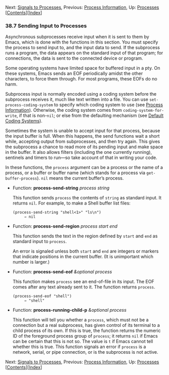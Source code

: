 <!-- This is the GNU Emacs Lisp Reference Manual
corresponding to Emacs version 27.2.

Copyright (C) 1990-1996, 1998-2021 Free Software Foundation,
Inc.

Permission is granted to copy, distribute and/or modify this document
under the terms of the GNU Free Documentation License, Version 1.3 or
any later version published by the Free Software Foundation; with the
Invariant Sections being "GNU General Public License," with the
Front-Cover Texts being "A GNU Manual," and with the Back-Cover
Texts as in (a) below.  A copy of the license is included in the
section entitled "GNU Free Documentation License."

(a) The FSF's Back-Cover Text is: "You have the freedom to copy and
modify this GNU manual.  Buying copies from the FSF supports it in
developing GNU and promoting software freedom." -->

<!-- Created by GNU Texinfo 6.7, http://www.gnu.org/software/texinfo/ -->

Next: [Signals to Processes](Signals-to-Processes.html), Previous: [Process Information](Process-Information.html), Up: [Processes](Processes.html)   \[[Contents](index.html#SEC_Contents "Table of contents")]\[[Index](Index.html "Index")]

### 38.7 Sending Input to Processes

Asynchronous subprocesses receive input when it is sent to them by Emacs, which is done with the functions in this section. You must specify the process to send input to, and the input data to send. If the subprocess runs a program, the data appears on the standard input of that program; for connections, the data is sent to the connected device or program.

Some operating systems have limited space for buffered input in a pty. On these systems, Emacs sends an EOF periodically amidst the other characters, to force them through. For most programs, these EOFs do no harm.

Subprocess input is normally encoded using a coding system before the subprocess receives it, much like text written into a file. You can use `set-process-coding-system` to specify which coding system to use (see [Process Information](Process-Information.html)). Otherwise, the coding system comes from `coding-system-for-write`, if that is non-`nil`; or else from the defaulting mechanism (see [Default Coding Systems](Default-Coding-Systems.html)).

Sometimes the system is unable to accept input for that process, because the input buffer is full. When this happens, the send functions wait a short while, accepting output from subprocesses, and then try again. This gives the subprocess a chance to read more of its pending input and make space in the buffer. It also allows filters (including the one currently running), sentinels and timers to run—so take account of that in writing your code.

In these functions, the `process` argument can be a process or the name of a process, or a buffer or buffer name (which stands for a process via `get-buffer-process`). `nil` means the current buffer’s process.

*   Function: **process-send-string** *process string*

    This function sends `process` the contents of `string` as standard input. It returns `nil`. For example, to make a Shell buffer list files:

        (process-send-string "shell<1>" "ls\n")
             ⇒ nil

<!---->

*   Function: **process-send-region** *process start end*

    This function sends the text in the region defined by `start` and `end` as standard input to `process`.

    An error is signaled unless both `start` and `end` are integers or markers that indicate positions in the current buffer. (It is unimportant which number is larger.)

<!---->

*   Function: **process-send-eof** *\&optional process*

    This function makes `process` see an end-of-file in its input. The EOF comes after any text already sent to it. The function returns `process`.

        (process-send-eof "shell")
             ⇒ "shell"

<!---->

*   Function: **process-running-child-p** *\&optional process*

    This function will tell you whether a `process`, which must not be a connection but a real subprocess, has given control of its terminal to a child process of its own. If this is true, the function returns the numeric ID of the foreground process group of `process`; it returns `nil` if Emacs can be certain that this is not so. The value is `t` if Emacs cannot tell whether this is true. This function signals an error if `process` is a network, serial, or pipe connection, or is the subprocess is not active.

Next: [Signals to Processes](Signals-to-Processes.html), Previous: [Process Information](Process-Information.html), Up: [Processes](Processes.html)   \[[Contents](index.html#SEC_Contents "Table of contents")]\[[Index](Index.html "Index")]
